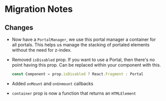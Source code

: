 # Migration Notes

## Changes

- Now have a `PortalManager`, we use this portal manager a container for all
  portals. This helps us manage the stacking of portaled elements without the
  need for z-index.

- Removed `isDisabled` prop. If you want to use a Portal, then there's no point
  having this prop. Can be replaced within your component with this.

  ```jsx
  const Component = prop.isDisabled ? React.Fragment : Portal
  ```

- Added `onMount` and `onUnmount` callbacks

- `container` prop is now a function that returns an `HTMLElement`
